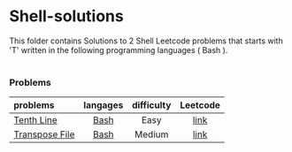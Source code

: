 # Shell-solutions
This folder contains Solutions to 2 Shell Leetcode problems that starts with 'T' written in the following programming languages ( Bash ).<br><br>
### Problems ###
|problems|langages|difficulty|Leetcode|
|:-------|:------:|:--------:|:------:|
|[Tenth Line](./scripts/shell/T/Tenth%20Line/)|[Bash](./scripts/shell/T/Tenth%20Line/Tenth%20Line.sh)|Easy|[link](https://leetcode.com/problems/tenth-line)|
|[Transpose File](./scripts/shell/T/Transpose%20File/)|[Bash](./scripts/shell/T/Transpose%20File/Transpose%20File.sh)|Medium|[link](https://leetcode.com/problems/transpose-file)|